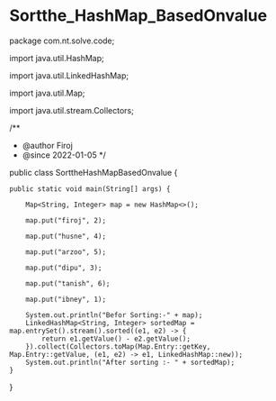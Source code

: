 # Sortthe_HashMap_BasedOnvalue

package com.nt.solve.code;

import java.util.HashMap;

import java.util.LinkedHashMap;

import java.util.Map;

import java.util.stream.Collectors;

/**
 * @author Firoj
 * @since 2022-01-05
 */
 
public class SorttheHashMapBasedOnvalue {

	public static void main(String[] args) {
	
		Map<String, Integer> map = new HashMap<>();
		
		map.put("firoj", 2);
		
		map.put("husne", 4);
		
		map.put("arzoo", 5);
		
		map.put("dipu", 3);
		
		map.put("tanish", 6);
		
		map.put("ibney", 1);

		System.out.println("Befor Sorting:-" + map);
		LinkedHashMap<String, Integer> sortedMap = map.entrySet().stream().sorted((e1, e2) -> {
			return e1.getValue() - e2.getValue();
		}).collect(Collectors.toMap(Map.Entry::getKey, Map.Entry::getValue, (e1, e2) -> e1, LinkedHashMap::new));
		System.out.println("After sorting :- " + sortedMap);
	}
	
}
